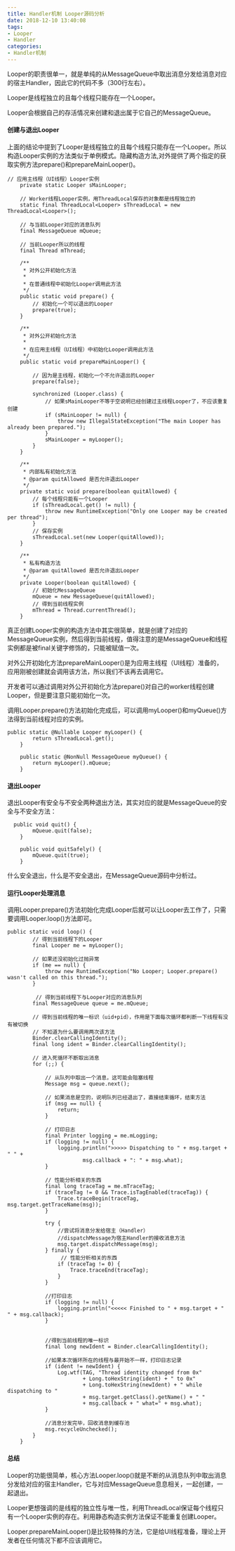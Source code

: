 ```yaml
---
title: Handler机制 Looper源码分析
date: 2018-12-10 13:40:08
tags:
- Looper
- Handler
categories:
- Handler机制
---
```

Looper的职责很单一，就是单纯的从MessageQueue中取出消息分发给消息对应的宿主Handler，因此它的代码不多（300行左右）。

Looper是线程独立的且每个线程只能存在一个Looper。

Looper会根据自己的存活情况来创建和退出属于它自己的MessageQueue。

#### 创建与退出Looper
上面的结论中提到了Looper是线程独立的且每个线程只能存在一个Looper。所以构造Looper实例的方法类似于单例模式。隐藏构造方法,对外提供了两个指定的获取实例方法prepare()和prepareMainLooper()。

```
// 应用主线程（UI线程）Looper实例
    private static Looper sMainLooper;

    // Worker线程Looper实例，用ThreadLocal保存的对象都是线程独立的
    static final ThreadLocal<Looper> sThreadLocal = new ThreadLocal<Looper>();

    // 与当前Looper对应的消息队列
    final MessageQueue mQueue;

    // 当前Looper所以的线程
    final Thread mThread;

    /**
     * 对外公开初始化方法
     *
     * 在普通线程中初始化Looper调用此方法
     */
    public static void prepare() {
        // 初始化一个可以退出的Looper
        prepare(true);
    }

    /**
     * 对外公开初始化方法
     *
     * 在应用主线程（UI线程）中初始化Looper调用此方法
     */
    public static void prepareMainLooper() {
        
        // 因为是主线程，初始化一个不允许退出的Looper
        prepare(false);

        synchronized (Looper.class) {
            // 如果sMainLooper不等于空说明已经创建过主线程Looper了，不应该重复创建
            if (sMainLooper != null) {
                throw new IllegalStateException("The main Looper has already been prepared.");
            }
            sMainLooper = myLooper();
        }
    }

    /**
     * 内部私有初始化方法
     * @param quitAllowed 是否允许退出Looper
     */
    private static void prepare(boolean quitAllowed) {
        // 每个线程只能有一个Looper
        if (sThreadLocal.get() != null) {
            throw new RuntimeException("Only one Looper may be created per thread");
        }
        // 保存实例
        sThreadLocal.set(new Looper(quitAllowed));
    }

    /**
     * 私有构造方法
     * @param quitAllowed 是否允许退出Looper
     */  
    private Looper(boolean quitAllowed) {
        // 初始化MessageQueue
        mQueue = new MessageQueue(quitAllowed);
        // 得到当前线程实例
        mThread = Thread.currentThread();
    }
```

真正创建Looper实例的构造方法中其实很简单，就是创建了对应的MessageQueue实例，然后得到当前线程，值得注意的是MessageQueue和线程实例都是被final关键字修饰的，只能被赋值一次。

对外公开初始化方法prepareMainLooper()是为应用主线程（UI线程）准备的，应用刚被创建就会调用该方法，所以我们不该再去调用它。

开发者可以通过调用对外公开初始化方法prepare()对自己的worker线程创建Looper，但是要注意只能初始化一次。

调用Looper.prepare()方法初始化完成后，可以调用myLooper()和myQueue()方法得到当前线程对应的实例。

```
public static @Nullable Looper myLooper() {
        return sThreadLocal.get();
    }

    public static @NonNull MessageQueue myQueue() {
        return myLooper().mQueue;
    }
```

#### 退出Looper

退出Looper有安全与不安全两种退出方法，其实对应的就是MessageQueue的安全与不安全方法：

```
  public void quit() {
        mQueue.quit(false);
    }

    public void quitSafely() {
        mQueue.quit(true);
    }
```

什么安全退出，什么是不安全退出，在MessageQueue源码中分析过。

#### 运行Looper处理消息

调用Looper.prepare()方法初始化完成Looper后就可以让Looper去工作了，只需要调用Looper.loop()方法即可。

```
public static void loop() {
        // 得到当前线程下的Looper
        final Looper me = myLooper();

        // 如果还没初始化过抛异常
        if (me == null) {
            throw new RuntimeException("No Looper; Looper.prepare() wasn't called on this thread.");
        }

         // 得到当前线程下与Looper对应的消息队列
        final MessageQueue queue = me.mQueue;

        // 得到当前线程的唯一标识（uid+pid），作用是下面每次循环都判断一下线程有没有被切换
        // 不知道为什么要调用两次该方法
        Binder.clearCallingIdentity();
        final long ident = Binder.clearCallingIdentity();

        // 进入死循环不断取出消息
        for (;;) {

            // 从队列中取出一个消息，这可能会阻塞线程
            Message msg = queue.next(); 

            // 如果消息是空的，说明队列已经退出了，直接结束循环，结束方法
            if (msg == null) {
                return;
            }

            // 打印日志
            final Printer logging = me.mLogging;
            if (logging != null) {
                logging.println(">>>>> Dispatching to " + msg.target + " " +
                        msg.callback + ": " + msg.what);
            }

            // 性能分析相关的东西
            final long traceTag = me.mTraceTag;
            if (traceTag != 0 && Trace.isTagEnabled(traceTag)) {
                Trace.traceBegin(traceTag, msg.target.getTraceName(msg));
            }

            try {
                //尝试将消息分发给宿主（Handler）
                //dispatchMessage为宿主Handler的接收消息方法
                msg.target.dispatchMessage(msg);
            } finally {
                 // 性能分析相关的东西
                if (traceTag != 0) {
                    Trace.traceEnd(traceTag);
                }
            }

            //打印日志
            if (logging != null) {
                logging.println("<<<<< Finished to " + msg.target + " " + msg.callback);
            }


            //得到当前线程的唯一标识
            final long newIdent = Binder.clearCallingIdentity();

            //如果本次循环所在的线程与最开始不一样，打印日志记录
            if (ident != newIdent) {
                Log.wtf(TAG, "Thread identity changed from 0x"
                        + Long.toHexString(ident) + " to 0x"
                        + Long.toHexString(newIdent) + " while dispatching to "
                        + msg.target.getClass().getName() + " "
                        + msg.callback + " what=" + msg.what);
            }
      
            //消息分发完毕，回收消息到缓存池
            msg.recycleUnchecked();
        }
    }
```

#### 总结
Looper的功能很简单，核心方法Looper.loop()就是不断的从消息队列中取出消息分发给对应的宿主Handler，它与对应MessageQueue息息相关，一起创建，一起退出。

Looper更想强调的是线程的独立性与唯一性，利用ThreadLocal保证每个线程只有一个Looper实例的存在。利用静态构造实例方法保证不能重复创建Looper。

Looper.prepareMainLooper()是比较特殊的方法，它是给UI线程准备，理论上开发者在任何情况下都不应该调用它。
